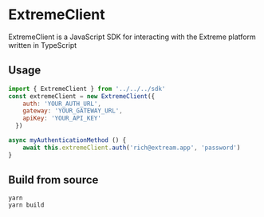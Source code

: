 # ExtremeClient

ExtremeClient is a JavaScript SDK for interacting with the Extreme platform written in TypeScript

## Usage

```js
import { ExtremeClient } from '../../../sdk'
const extremeClient = new ExtremeClient({
    auth: 'YOUR_AUTH_URL',
    gateway: 'YOUR_GATEWAY_URL',
    apiKey: 'YOUR_API_KEY'
  })

async myAuthenticationMethod () {
    await this.extremeClient.auth('rich@extream.app', 'password')
}

```

## Build from source

```shell
yarn
yarn build
```